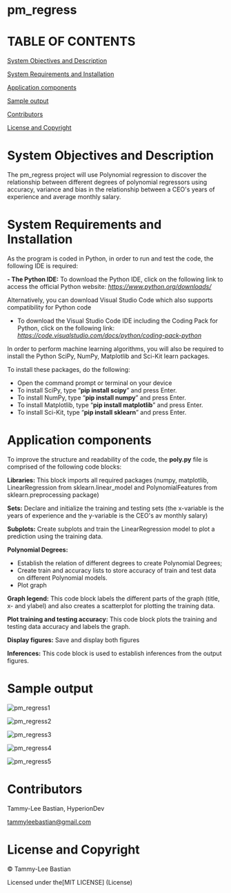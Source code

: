 # pm_regress

# TABLE OF CONTENTS #

[System Objectives and Description](#System-Objectives-and-Description)

[System Requirements and Installation](#System-Requirements-and-Installation)

[Application components](#Application-components)

[Sample output](#Sample-output)

[Contributors](#Contributors)

[License and Copyright](#License-and-Copyright)

# System Objectives and Description

The pm_regress project will use Polynomial regression to discover the relationship
between different degrees of polynomial regressors using accuracy, variance and bias 
in the relationship between a CEO's years of experience and average monthly salary.

# System Requirements and Installation

As the program is coded in Python, in order to run and test the code, the following IDE is required:

__- The Python IDE:__
To download the Python IDE, click on the following link to access the official Python website: 
*https://www.python.org/downloads/*

Alternatively, you can download Visual Studio Code which also supports compatibility for Python code
- To download the Visual Studio Code IDE including the Coding Pack for Python, click on the following link: 
*https://code.visualstudio.com/docs/python/coding-pack-python*

In order to perform machine learning algorithms, you will also be required to install the Python SciPy, 
NumPy, Matplotlib and Sci-Kit learn packages. 

To install these packages, do the following:

- Open the command prompt or terminal on your device
- To install SciPy, type “__pip install scipy__” and press Enter.
- To install NumPy, type “__pip install numpy__” and press Enter.
- To install Matplotlib, type “__pip install matplotlib__” and press Enter.
- To install Sci-Kit, type “__pip install sklearn__” and press Enter.

# Application components 

To improve the structure and readability of the code, the __poly.py__ file is comprised of the following code blocks:

__Libraries:__ 
This block imports all required packages (numpy, matplotlib, LinearRegression from sklearn.linear_model 
and PolynomialFeatures from sklearn.preprocessing package)

__Sets:__
Declare and initialize the training and testing sets 
(the x-variable is the years of experience and the y-variable is the CEO's av
monthly salary)

__Subplots:__ Create subplots and train the LinearRegression model to 
plot a prediction using the training data. 

__Polynomial Degrees:__ 
- Establish the relation of different degrees to create Polynomial Degrees;
- Create train and accuracy lists to store accuracy of train and test data on different Polynomial models. 
- Plot graph

__Graph legend:__
This code block labels the different parts of the graph (title, x- and ylabel)
and also creates a scatterplot for plotting the training data. 

__Plot training and testing accuracy:__
This code block plots the training and testing data accuracy 
and labels the graph. 

__Display figures:__
Save and display both figures 

__Inferences:__
This code block is used to establish inferences from the output figures. 

# Sample output

![pm_regress1](https://user-images.githubusercontent.com/102178512/182142593-3d939d61-4fb4-4ea8-b1b4-68b88f10999e.jpg)

![pm_regress2](https://user-images.githubusercontent.com/102178512/182142634-8cd972b5-ba6e-44dd-9f71-fb354c404a63.jpg)

![pm_regress3](https://user-images.githubusercontent.com/102178512/182142663-1ffc7e98-d503-409a-bfe2-b9de58cbe539.jpg)

![pm_regress4](https://user-images.githubusercontent.com/102178512/182142698-249bed69-f381-4828-82cd-c14a644628fb.jpg)

![pm_regress5](https://user-images.githubusercontent.com/102178512/182142716-0186221f-2b4c-475f-8df2-b1db981c3653.jpg)

# Contributors 

Tammy-Lee Bastian, HyperionDev

tammyleebastian@gmail.com

# License and Copyright

  © Tammy-Lee Bastian
 
 Licensed under the[MIT LICENSE] (License)
